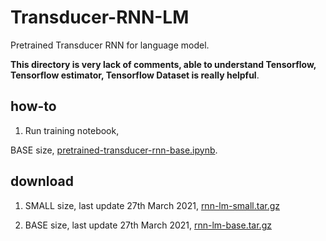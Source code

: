 # Transducer-RNN-LM

Pretrained Transducer RNN for language model.

**This directory is very lack of comments, able to understand Tensorflow, Tensorflow estimator, Tensorflow Dataset is really helpful**.

## how-to

1. Run training notebook, 

BASE size, [pretrained-transducer-rnn-base.ipynb](pretrained-transducer-rnn-base.ipynb).

## download

1. SMALL size, last update 27th March 2021, [rnn-lm-small.tar.gz](https://f000.backblazeb2.com/file/malaya-speech-model/pretrained/rnn-lm-small.tar.gz)

2. BASE size, last update 27th March 2021, [rnn-lm-base.tar.gz](https://f000.backblazeb2.com/file/malaya-speech-model/pretrained/rnn-lm-base.tar.gz)